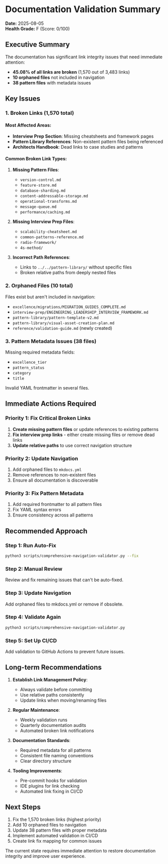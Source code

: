 # Documentation Validation Summary

**Date:** 2025-08-05  
**Health Grade:** F (Score: 0/100)

## Executive Summary

The documentation has significant link integrity issues that need immediate attention:
- **45.08% of all links are broken** (1,570 out of 3,483 links)
- **10 orphaned files** not included in navigation
- **38 pattern files** with metadata issues

## Key Issues

### 1. Broken Links (1,570 total)

#### Most Affected Areas:
- **Interview Prep Section**: Missing cheatsheets and framework pages
- **Pattern Library References**: Non-existent pattern files being referenced
- **Architects Handbook**: Dead links to case studies and patterns

#### Common Broken Link Types:
1. **Missing Pattern Files**:
   - `version-control.md`
   - `feature-store.md`
   - `database-sharding.md`
   - `content-addressable-storage.md`
   - `operational-transforms.md`
   - `message-queue.md`
   - `performance/caching.md`

2. **Missing Interview Prep Files**:
   - `scalability-cheatsheet.md`
   - `common-patterns-reference.md`
   - `radio-framework/`
   - `4s-method/`

3. **Incorrect Path References**:
   - Links to `../../pattern-library/` without specific files
   - Broken relative paths from deeply nested files

### 2. Orphaned Files (10 total)

Files exist but aren't included in navigation:
- `excellence/migrations/MIGRATION_GUIDES_COMPLETE.md`
- `interview-prep/ENGINEERING_LEADERSHIP_INTERVIEW_FRAMEWORK.md`
- `pattern-library/pattern-template-v2.md`
- `pattern-library/visual-asset-creation-plan.md`
- `reference/validation-guide.md` (newly created)

### 3. Pattern Metadata Issues (38 files)

Missing required metadata fields:
- `excellence_tier`
- `pattern_status`
- `category`
- `title`

Invalid YAML frontmatter in several files.

## Immediate Actions Required

### Priority 1: Fix Critical Broken Links
1. **Create missing pattern files** or update references to existing patterns
2. **Fix interview prep links** - either create missing files or remove dead links
3. **Update relative paths** to use correct navigation structure

### Priority 2: Update Navigation
1. Add orphaned files to `mkdocs.yml`
2. Remove references to non-existent files
3. Ensure all documentation is discoverable

### Priority 3: Fix Pattern Metadata
1. Add required frontmatter to all pattern files
2. Fix YAML syntax errors
3. Ensure consistency across all patterns

## Recommended Approach

### Step 1: Run Auto-Fix
```bash
python3 scripts/comprehensive-navigation-validator.py --fix
```

### Step 2: Manual Review
Review and fix remaining issues that can't be auto-fixed.

### Step 3: Update Navigation
Add orphaned files to mkdocs.yml or remove if obsolete.

### Step 4: Validate Again
```bash
python3 scripts/comprehensive-navigation-validator.py
```

### Step 5: Set Up CI/CD
Add validation to GitHub Actions to prevent future issues.

## Long-term Recommendations

1. **Establish Link Management Policy**:
   - Always validate before committing
   - Use relative paths consistently
   - Update links when moving/renaming files

2. **Regular Maintenance**:
   - Weekly validation runs
   - Quarterly documentation audits
   - Automated broken link notifications

3. **Documentation Standards**:
   - Required metadata for all patterns
   - Consistent file naming conventions
   - Clear directory structure

4. **Tooling Improvements**:
   - Pre-commit hooks for validation
   - IDE plugins for link checking
   - Automated link fixing in CI/CD

## Next Steps

1. Fix the 1,570 broken links (highest priority)
2. Add 10 orphaned files to navigation
3. Update 38 pattern files with proper metadata
4. Implement automated validation in CI/CD
5. Create link fix mapping for common issues

The current state requires immediate attention to restore documentation integrity and improve user experience.